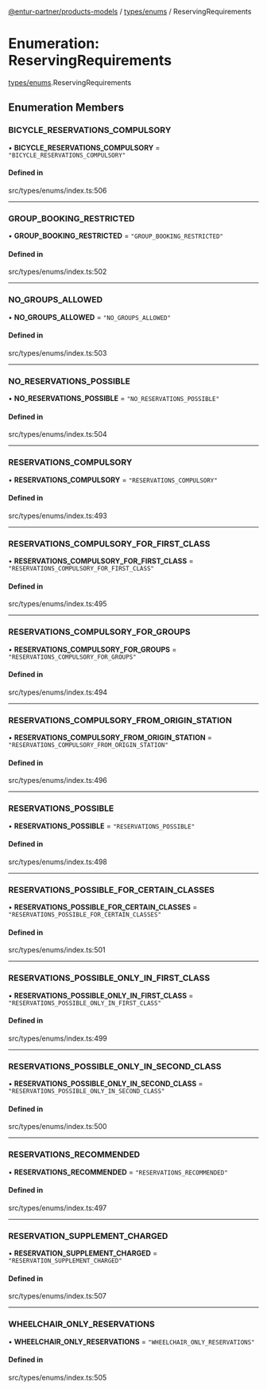 [@entur-partner/products-models](../README.md) / [types/enums](../modules/types_enums.md) / ReservingRequirements

# Enumeration: ReservingRequirements

[types/enums](../modules/types_enums.md).ReservingRequirements

## Enumeration Members

### BICYCLE\_RESERVATIONS\_COMPULSORY

• **BICYCLE\_RESERVATIONS\_COMPULSORY** = ``"BICYCLE_RESERVATIONS_COMPULSORY"``

#### Defined in

src/types/enums/index.ts:506

___

### GROUP\_BOOKING\_RESTRICTED

• **GROUP\_BOOKING\_RESTRICTED** = ``"GROUP_BOOKING_RESTRICTED"``

#### Defined in

src/types/enums/index.ts:502

___

### NO\_GROUPS\_ALLOWED

• **NO\_GROUPS\_ALLOWED** = ``"NO_GROUPS_ALLOWED"``

#### Defined in

src/types/enums/index.ts:503

___

### NO\_RESERVATIONS\_POSSIBLE

• **NO\_RESERVATIONS\_POSSIBLE** = ``"NO_RESERVATIONS_POSSIBLE"``

#### Defined in

src/types/enums/index.ts:504

___

### RESERVATIONS\_COMPULSORY

• **RESERVATIONS\_COMPULSORY** = ``"RESERVATIONS_COMPULSORY"``

#### Defined in

src/types/enums/index.ts:493

___

### RESERVATIONS\_COMPULSORY\_FOR\_FIRST\_CLASS

• **RESERVATIONS\_COMPULSORY\_FOR\_FIRST\_CLASS** = ``"RESERVATIONS_COMPULSORY_FOR_FIRST_CLASS"``

#### Defined in

src/types/enums/index.ts:495

___

### RESERVATIONS\_COMPULSORY\_FOR\_GROUPS

• **RESERVATIONS\_COMPULSORY\_FOR\_GROUPS** = ``"RESERVATIONS_COMPULSORY_FOR_GROUPS"``

#### Defined in

src/types/enums/index.ts:494

___

### RESERVATIONS\_COMPULSORY\_FROM\_ORIGIN\_STATION

• **RESERVATIONS\_COMPULSORY\_FROM\_ORIGIN\_STATION** = ``"RESERVATIONS_COMPULSORY_FROM_ORIGIN_STATION"``

#### Defined in

src/types/enums/index.ts:496

___

### RESERVATIONS\_POSSIBLE

• **RESERVATIONS\_POSSIBLE** = ``"RESERVATIONS_POSSIBLE"``

#### Defined in

src/types/enums/index.ts:498

___

### RESERVATIONS\_POSSIBLE\_FOR\_CERTAIN\_CLASSES

• **RESERVATIONS\_POSSIBLE\_FOR\_CERTAIN\_CLASSES** = ``"RESERVATIONS_POSSIBLE_FOR_CERTAIN_CLASSES"``

#### Defined in

src/types/enums/index.ts:501

___

### RESERVATIONS\_POSSIBLE\_ONLY\_IN\_FIRST\_CLASS

• **RESERVATIONS\_POSSIBLE\_ONLY\_IN\_FIRST\_CLASS** = ``"RESERVATIONS_POSSIBLE_ONLY_IN_FIRST_CLASS"``

#### Defined in

src/types/enums/index.ts:499

___

### RESERVATIONS\_POSSIBLE\_ONLY\_IN\_SECOND\_CLASS

• **RESERVATIONS\_POSSIBLE\_ONLY\_IN\_SECOND\_CLASS** = ``"RESERVATIONS_POSSIBLE_ONLY_IN_SECOND_CLASS"``

#### Defined in

src/types/enums/index.ts:500

___

### RESERVATIONS\_RECOMMENDED

• **RESERVATIONS\_RECOMMENDED** = ``"RESERVATIONS_RECOMMENDED"``

#### Defined in

src/types/enums/index.ts:497

___

### RESERVATION\_SUPPLEMENT\_CHARGED

• **RESERVATION\_SUPPLEMENT\_CHARGED** = ``"RESERVATION_SUPPLEMENT_CHARGED"``

#### Defined in

src/types/enums/index.ts:507

___

### WHEELCHAIR\_ONLY\_RESERVATIONS

• **WHEELCHAIR\_ONLY\_RESERVATIONS** = ``"WHEELCHAIR_ONLY_RESERVATIONS"``

#### Defined in

src/types/enums/index.ts:505
